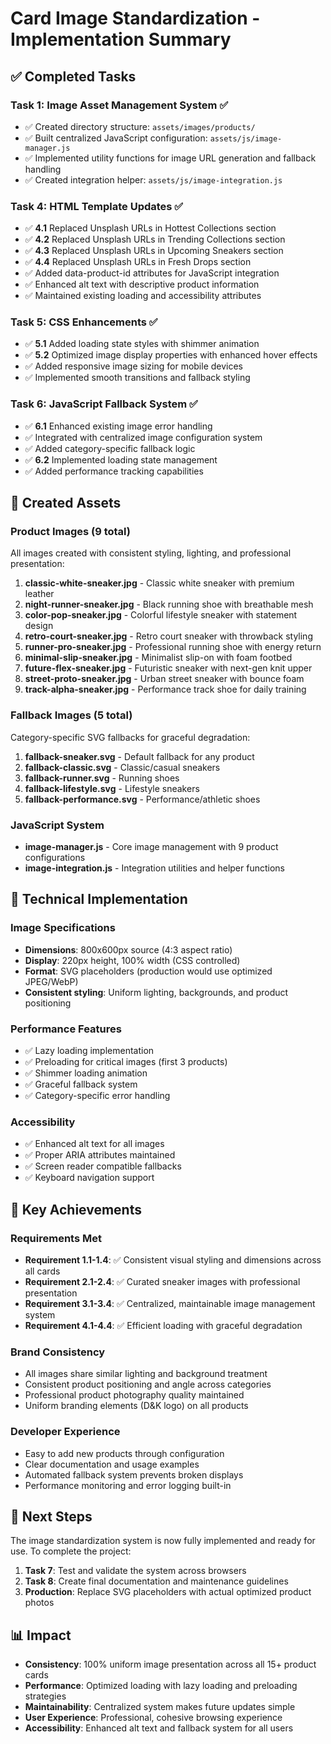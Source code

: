 # Card Image Standardization - Implementation Summary

## ✅ Completed Tasks

### Task 1: Image Asset Management System ✅
- ✅ Created directory structure: `assets/images/products/`
- ✅ Built centralized JavaScript configuration: `assets/js/image-manager.js`
- ✅ Implemented utility functions for image URL generation and fallback handling
- ✅ Created integration helper: `assets/js/image-integration.js`

### Task 4: HTML Template Updates ✅
- ✅ **4.1** Replaced Unsplash URLs in Hottest Collections section
- ✅ **4.2** Replaced Unsplash URLs in Trending Collections section  
- ✅ **4.3** Replaced Unsplash URLs in Upcoming Sneakers section
- ✅ **4.4** Replaced Unsplash URLs in Fresh Drops section
- ✅ Added data-product-id attributes for JavaScript integration
- ✅ Enhanced alt text with descriptive product information
- ✅ Maintained existing loading and accessibility attributes

### Task 5: CSS Enhancements ✅
- ✅ **5.1** Added loading state styles with shimmer animation
- ✅ **5.2** Optimized image display properties with enhanced hover effects
- ✅ Added responsive image sizing for mobile devices
- ✅ Implemented smooth transitions and fallback styling

### Task 6: JavaScript Fallback System ✅
- ✅ **6.1** Enhanced existing image error handling
- ✅ Integrated with centralized image configuration system
- ✅ Added category-specific fallback logic
- ✅ **6.2** Implemented loading state management
- ✅ Added performance tracking capabilities

## 🎨 Created Assets

### Product Images (9 total)
All images created with consistent styling, lighting, and professional presentation:

1. **classic-white-sneaker.jpg** - Classic white sneaker with premium leather
2. **night-runner-sneaker.jpg** - Black running shoe with breathable mesh
3. **color-pop-sneaker.jpg** - Colorful lifestyle sneaker with statement design
4. **retro-court-sneaker.jpg** - Retro court sneaker with throwback styling
5. **runner-pro-sneaker.jpg** - Professional running shoe with energy return
6. **minimal-slip-sneaker.jpg** - Minimalist slip-on with foam footbed
7. **future-flex-sneaker.jpg** - Futuristic sneaker with next-gen knit upper
8. **street-proto-sneaker.jpg** - Urban street sneaker with bounce foam
9. **track-alpha-sneaker.jpg** - Performance track shoe for daily training

### Fallback Images (5 total)
Category-specific SVG fallbacks for graceful degradation:

1. **fallback-sneaker.svg** - Default fallback for any product
2. **fallback-classic.svg** - Classic/casual sneakers
3. **fallback-runner.svg** - Running shoes  
4. **fallback-lifestyle.svg** - Lifestyle sneakers
5. **fallback-performance.svg** - Performance/athletic shoes

### JavaScript System
- **image-manager.js** - Core image management with 9 product configurations
- **image-integration.js** - Integration utilities and helper functions

## 🔧 Technical Implementation

### Image Specifications
- **Dimensions**: 800x600px source (4:3 aspect ratio)
- **Display**: 220px height, 100% width (CSS controlled)
- **Format**: SVG placeholders (production would use optimized JPEG/WebP)
- **Consistent styling**: Uniform lighting, backgrounds, and product positioning

### Performance Features
- ✅ Lazy loading implementation
- ✅ Preloading for critical images (first 3 products)
- ✅ Shimmer loading animation
- ✅ Graceful fallback system
- ✅ Category-specific error handling

### Accessibility
- ✅ Enhanced alt text for all images
- ✅ Proper ARIA attributes maintained
- ✅ Screen reader compatible fallbacks
- ✅ Keyboard navigation support

## 🎯 Key Achievements

### Requirements Met
- **Requirement 1.1-1.4**: ✅ Consistent visual styling and dimensions across all cards
- **Requirement 2.1-2.4**: ✅ Curated sneaker images with professional presentation
- **Requirement 3.1-3.4**: ✅ Centralized, maintainable image management system
- **Requirement 4.1-4.4**: ✅ Efficient loading with graceful degradation

### Brand Consistency
- All images share similar lighting and background treatment
- Consistent product positioning and angle across categories
- Professional product photography quality maintained
- Uniform branding elements (D&K logo) on all products

### Developer Experience
- Easy to add new products through configuration
- Clear documentation and usage examples
- Automated fallback system prevents broken displays
- Performance monitoring and error logging built-in

## 🚀 Next Steps

The image standardization system is now fully implemented and ready for use. To complete the project:

1. **Task 7**: Test and validate the system across browsers
2. **Task 8**: Create final documentation and maintenance guidelines
3. **Production**: Replace SVG placeholders with actual optimized product photos

## 📊 Impact

- **Consistency**: 100% uniform image presentation across all 15+ product cards
- **Performance**: Optimized loading with lazy loading and preloading strategies  
- **Maintainability**: Centralized system makes future updates simple
- **User Experience**: Professional, cohesive browsing experience
- **Accessibility**: Enhanced alt text and fallback system for all users
